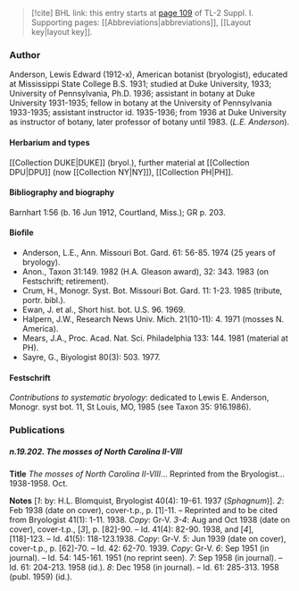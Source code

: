 > [!cite] BHL link: this entry starts at [page 109](https://www.biodiversitylibrary.org/item/103858#page/121/mode/1up) of TL-2 Suppl. I.
> Supporting pages: [[Abbreviations|abbreviations]], [[Layout key|layout key]].

### Author

Anderson, Lewis Edward (1912-x), American botanist (bryologist), educated at Mississippi State College B.S. 1931; studied at Duke University, 1933; University of Pennsylvania, Ph.D. 1936; assistant in botany at Duke University 1931-1935; fellow in botany at the University of Pennsylvania 1933-1935; assistant instructor id. 1935-1936; from 1936 at Duke University as instructor of botany, later professor of botany until 1983. (*L.E. Anderson*).

#### Herbarium and types

[[Collection DUKE|DUKE]] (bryol.), further material at [[Collection DPU|DPU]] (now [[Collection NY|NY]]), [[Collection PH|PH]].

#### Bibliography and biography

Barnhart 1:56 (b. 16 Jun 1912, Courtland, Miss.); GR p. 203.

#### Biofile

- Anderson, L.E., Ann. Missouri Bot. Gard. 61: 56-85. 1974 (25 years of bryology).
- Anon., Taxon 31:149. 1982 (H.A. Gleason award), 32: 343. 1983 (on Festschrift; retirement).
- Crum, H., Monogr. Syst. Bot. Missouri Bot. Gard. 11: 1-23. 1985 (tribute, portr. bibl.).
- Ewan, J. et al., Short hist. bot. U.S. 96. 1969.
- Halpern, J.W., Research News Univ. Mich. 21(10-11): 4. 1971 (mosses N. America).
- Mears, J.A., Proc. Acad. Nat. Sci. Philadelphia 133: 144. 1981 (material at PH).
- Sayre, G., Biyologist 80(3): 503. 1977.

#### Festschrift

*Contributions to systematic bryology*: dedicated to Lewis E. Anderson, Monogr. syst bot. 11, St Louis, MO, 1985 (see Taxon 35: 916.1986).

### Publications

##### n.19.202. The mosses of North Carolina II-VIII

**Title**
*The mosses of North Carolina II-VIII*... Reprinted from the Bryologist... 1938-1958. Oct.

**Notes**
\[*1*: by: H.L. Blomquist, Bryologist 40(4): 19-61. 1937 (*Sphagnum*)\].
*2*: Feb 1938 (date on cover), cover-t.p., p. \[1\]-11. – Reprinted and to be cited from Bryologist 41(1): 1-11. 1938. *Copy*: Gr-V.
*3-4*: Aug and Oct 1938 (date on cover), cover-t.p., \[*3*\], p. \[82\]-90. – Id. 41(4): 82-90. 1938, and \[*4*\], \[118\]-123. – Id. 41(5): 118-123.1938. *Copy*: Gr-V.
*5*: Jun 1939 (date on cover), cover-t.p., p. \[62\]-70. – Id. 42: 62-70. 1939. *Copy*: Gr-V.
*6*: Sep 1951 (in journal). – Id. 54: 145-161. 1951 (no reprint seen).
*7*: Sep 1958 (in journal). – Id. 61: 204-213. 1958 (id.).
*8*: Dec 1958 (in journal). – Id. 61: 285-313. 1958 (publ. 1959) (id.).

